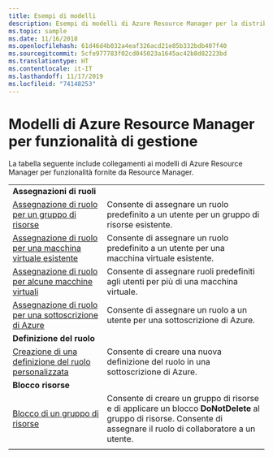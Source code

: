 ```yaml
---
title: Esempi di modelli
description: Esempi di modelli di Azure Resource Manager per la distribuzione di funzionalità di gestione, come ruoli e blocchi.
ms.topic: sample
ms.date: 11/16/2018
ms.openlocfilehash: 61d46d4b032a4eaf326acd21e85b332bdb407f40
ms.sourcegitcommit: 5cfe977783f02cd045023a1645ac42b8d82223bd
ms.translationtype: HT
ms.contentlocale: it-IT
ms.lasthandoff: 11/17/2019
ms.locfileid: "74148253"
---
```

# <a name="azure-resource-manager-templates-for-management-features"></a>Modelli di Azure Resource Manager per funzionalità di gestione

La tabella seguente include collegamenti ai modelli di Azure Resource Manager per funzionalità fornite da Resource Manager.

| | |
|-|-|
|**Assegnazioni di ruoli**||
| [Assegnazione di ruolo per un gruppo di risorse](https://github.com/Azure/azure-quickstart-templates/tree/master/101-rbac-builtinrole-resourcegroup)| Consente di assegnare un ruolo predefinito a un utente per un gruppo di risorse esistente. |
| [Assegnazione di ruolo per una macchina virtuale esistente](https://github.com/Azure/azure-quickstart-templates/tree/master/101-rbac-builtinrole-virtualmachine)| Consente di assegnare un ruolo predefinito a un utente per una macchina virtuale esistente. |
| [Assegnazione di ruolo per alcune macchine virtuali](https://github.com/Azure/azure-quickstart-templates/tree/master/201-rbac-builtinrole-multipleVMs)| Consente di assegnare ruoli predefiniti agli utenti per più di una macchina virtuale. |
| [Assegnazione di ruolo per una sottoscrizione di Azure](https://github.com/Azure/azure-quickstart-templates/tree/master/subscription-level-deployments/subscription-role-assigment)| Consente di assegnare un ruolo a un utente per una sottoscrizione di Azure. |
|**Definizione del ruolo**||
| [Creazione di una definizione del ruolo personalizzata](https://github.com/Azure/azure-quickstart-templates/tree/master/subscription-level-deployments/create-role-def)| Consente di creare una nuova definizione del ruolo in una sottoscrizione di Azure. |
|**Blocco risorse**||
| [Blocco di un gruppo di risorse](https://github.com/Azure/azure-quickstart-templates/tree/master/subscription-level-deployments/create-rg-lock-role-assignment)| Consente di creare un gruppo di risorse e di applicare un blocco **DoNotDelete** al gruppo di risorse. Consente di assegnare il ruolo di collaboratore a un utente. |
| | |
